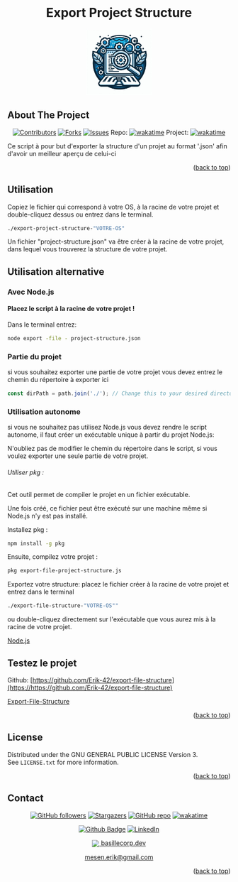 <div align="center">
</div>
<a name="readme-top"></a>

<!-- PROJECT LOGO -->
<br />
<div align="center">
  <h1>Export Project Structure</h1>
  <a href="https://github.com/Erik-42">
    <img src="assets/img/EPS.jpeg" alt="Logo Export Project Stucture" width="150" height="150">
  </a>
</div>


<!-- ABOUT THE PROJECT -->

## About The Project

<div align="center">


[![Contributors][contributors-shield]][contributors-url]
[![Forks][forks-shield]][forks-url]
[![Issues][issues-shield]][issues-url]
Repo: [![wakatime](https://wakatime.com/badge/github/Erik-42/export-file-structure.svg)](https://wakatime.com/badge/github/Erik-42/export-file-structure)
Project: [![wakatime](https://wakatime.com/badge/user/f84d00d8-fee3-4ca3-803d-3daa3c7053a5/project/9f40ffc6-b660-481b-8f1e-46fa60ade704.svg)](https://wakatime.com/badge/user/f84d00d8-fee3-4ca3-803d-3daa3c7053a5/project/9f40ffc6-b660-481b-8f1e-46fa60ade704)

</div>

Ce script à pour but d'exporter la structure d'un projet au format '.json' afin d'avoir un meilleur aperçu de celui-ci
<p></p>


<p align="right">(<a href="#readme-top">back to top</a>)</p>

## Utilisation
Copiez le fichier qui correspond à votre OS, à la racine de votre projet et double-cliquez dessus ou entrez dans le terminal.

```bash
./export-project-structure-"VOTRE-OS" 
```
Un fichier "project-structure.json" va être créer à la racine de votre projet, dans lequel vous trouverez la structure de votre projet.

## Utilisation alternative

### Avec Node.js

#### Placez le script à la racine de votre projet !

Dans le terminal entrez: 

```bash
node export -file - project-structure.json
```
### Partie du projet
si vous souhaitez exporter une partie de votre projet vous devez entrez le chemin du répertoire à exporter ici 

```js
const dirPath = path.join('./'); // Change this to your desired directory
```
### Utilisation autonome
si vous ne souhaitez pas utilisez Node.js vous devez rendre le script autonome, il faut créer un exécutable unique à partir du projet Node.js:

N'oubliez pas de modifier le chemin du répertoire dans le script, si vous voulez exporter une seule partie de votre projet.

###### Utiliser pkg : 
Cet outil permet de compiler le projet en un fichier exécutable. 

Une fois créé, ce fichier peut être exécuté sur une machine même si Node.js n'y est pas installé.

Installez pkg :
```bash
npm install -g pkg
```

Ensuite, compilez votre projet :
```bash
pkg export-file-project-structure.js
```
Exportez votre structure:
placez le fichier créer à la racine de votre projet et entrez dans le terminal
```bash
./export-file-structure-"VOTRE-OS"" 
```
ou double-cliquez directement sur l'exécutable que vous aurez mis à la racine de votre projet.

<div>
<a href=https://nodejs.org>Node.js</a>
</div>

## Testez le projet

Github: [https://github.com/Erik-42/export-file-structure](https://https://github.com/Erik-42/export-file-structure)

<a href=#>Export-File-Structure</a>

<p align="right">(<a href="#readme-top">back to top</a>)</p>

## License

Distributed under the GNU GENERAL PUBLIC LICENSE
Version 3.<br>
See `LICENSE.txt` for more information.

<p align="right">(<a href="#readme-top">back to top</a>)</p>

## Contact

<div align="center">

[![GitHub followers][github followers-shield]][github followers-url]
[![Stargazers][stars-shield]][stars-url]
[![GitHub repo][github repo-shield]][github repo-url]
[![wakatime](https://wakatime.com/badge/user/f84d00d8-fee3-4ca3-803d-3daa3c7053a5.svg)](https://wakatime.com/@f84d00d8-fee3-4ca3-803d-3daa3c7053a5)

[![Github Badge][github badge-shield]][github badge-url]
[![LinkedIn][linkedin-shield]][linkedin-url]

<a href = 'https://basillecorp.dev'> <img width = '32px' align= 'center' src="https://raw.githubusercontent.com/rahulbanerjee26/githubAboutMeGenerator/main/icons/portfolio.png"/> basillecorp.dev</a>

mesen.erik@gmail.com

</div>

<p align="right">(<a href="#readme-top">back to top</a>)</p>

<!-- MARKDOWN LINKS & IMAGES -->
<!-- https://www.markdownguide.org/basic-syntax/#reference-style-links -->

[wakatime-shield]: https://wakatime.com/badge/user/f84d00d8-fee3-4ca3-803d-3daa3c7053a5.svg
[wakatime-url]: https://wakatime.com/@f84d00d8-fee3-4ca3-803d-3daa3c7053a5
[github badge-shield]: https://img.shields.io/badge/Github-Erik--42-155?style=for-the-badge&logo=github
[github badge-url]: https://github.com/Erik-42
[github repo-shield]: https://img.shields.io/badge/Repositories-68-blue
[github repo-url]: https://github.com/Erik-42/Erik-42?tab=repositories
[github followers-shield]: https://img.shields.io/github/followers/Erik-42
[github followers-url]: https://github.com/followers/Erik-42
[contributors-shield]: https://img.shields.io/github/contributors/Erik-42/export-project-structure
[contributors-url]: https://github.com/Erik-42/export-project-structure/graphs/contributors
[forks-shield]: https://img.shields.io/github/forks/Erik-42/export-file-structure
[forks-url]: https://github.com/Erik-42/export-file-structure/forks
[issues-shield]: https://img.shields.io/github/issues-raw/Erik-42/export-file-structure
[issues-url]: https://github.com/Erik-42/export-file-structure/issues
[stars-shield]: https://img.shields.io/github/stars/Erik-42
[stars-url]: https://github.com/Erik-42?tab=stars
[linkedin-shield]: https://img.shields.io/badge/-LinkedIn-black.svg?style=for-the-badge&logo=linkedin&colorB=555
[linkedin-url]: https://www.linkedin.com/in/erik-mesen/
[html-shield]: https://img.shields.io/badge/-LinkedIn-black.svg?style=for-the-badge&logo=linkedin&colorB=555
[html-url]: https://html.spec.whatwg.org/
[css-shield]: https://img.shields.io/badge/-LinkedIn-black.svg?style=for-the-badge&logo=linkedin&colorB=555
[css-url]: https://www.w3.org/TR/CSS/#css
[javascript-shield]: https://img.shields.io/badge/-LinkedIn-black.svg?style=for-the-badge&logo=linkedin&colorB=555
